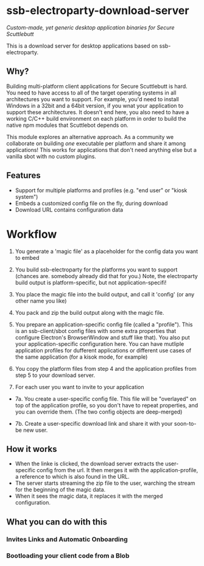 # ssb-electroparty-download-server
_Custom-made, yet generic desktop application binaries for Secure Scuttlebutt_

This is a download server for desktop applications based on ssb-electroparty.

## Why?

Building multi-platform client applications for Secure Scuttlebutt is hard. You need to have access to all of the target operating systems in all architectures you want to support. For example, you'd need to install Windows in a 32bit and a 64bit version, if you wnat your application to support these architectures. It doesn't end here, you also need to have a working C/C++ build environment on each platform in order to build the native npm modules that Scuttlebot depends on.

This module explores an alternative approach. As a community we collaborate on building _one_ executable per platform and share it among applications! This works for applications that don't need anything else but a vanilla sbot with no custom plugins.

## Features

- Support for multiple platforms and profiles (e.g. "end user" or "kiosk system")
- Embeds a customized config file on the fly, during download
- Download URL contains configuration data

# Workflow

1. You generate a 'magic file' as a placeholder for the config data you want to embed

2. You build ssb-electroparty for the platforms you want to support (chances are. somebody already did that for you.) Note, the electroparty build output is platform-specific, but not application-specifi!

3. You place the magic file into the build output, and call it 'config' (or any other name you like)

4. You pack and zip the build output along with the magic file.

5. You prepare an application-specific config file (called a "profile"). This is an ssb-client/sbot config files with some extra properties that configure Electron's BrowserWindow and stuff like that). You also put your application-specific configuration here. You can have mutliple application profiles for dufferent applications or different use cases of the same application (for a kisok mode, for example)

6. You copy the platform files from step 4 and the application profiles from step 5 to your download server.

7. For each user you want to invite to your application

  - 7a. You create a user-specific config file. This file will be "overlayed" on top of the application profile, so you don't have to repeat properties, and you can override them. (The two config objects are deep-merged)

  - 7b. Create a user-specific download link and share it with your soon-to-be new user.

## How it works

- When the linke is clicked, the download server extracts the user-specific config from the url. It then merges it with the application-profile, a reference to which is also found in the URL.
- The server starts streaming the zip file to the user, warching the stream for the beginning of the magic data.
- When it sees the magic data, it replaces it with the merged configuration.

## What you can do with this

### Invites Links and Automatic Onboarding

### Bootloading your client code from a Blob

 
